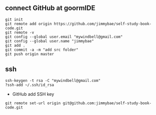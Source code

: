 ## connect GitHub at goormIDE
```
git init
git remote add origin https://github.com/jimmybae/self-study-book-code.git
git remote -v
git config --global user.email "mywindbell@gmail.com"
git config --global user.name "jimmybae"
git add .
git commit -a -m "add src folder"
git push origin master
```

## ssh
```
ssh-keygen -t rsa -C "mywindbell@gmail.com"
?ssh-add ~/.ssh/id_rsa
```
- GitHub add SSH key
```
git remote set-url origin git@github.com:jimmybae/self-study-book-code.git
```